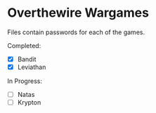 # Overthewire Wargames
Files contain passwords for each of the games.

Completed:
- [x] Bandit
- [x] Leviathan

In Progress:
- [ ] Natas
- [ ] Krypton
